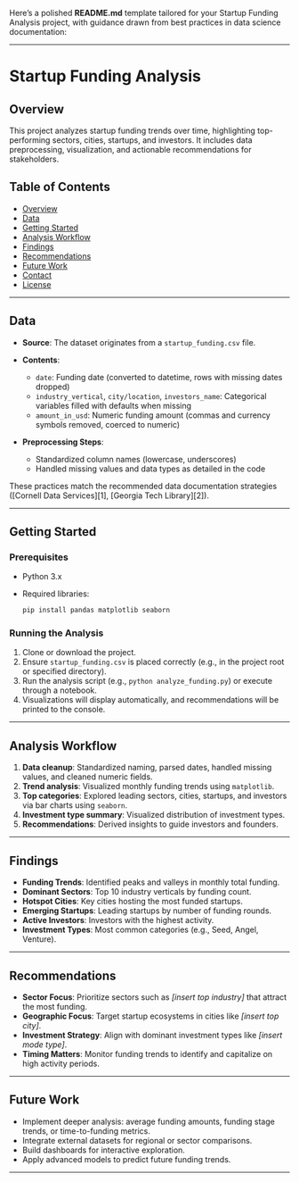 Here’s a polished **README.md** template tailored for your Startup Funding Analysis project, with guidance drawn from best practices in data science documentation:

---

# Startup Funding Analysis

## Overview

This project analyzes startup funding trends over time, highlighting top-performing sectors, cities, startups, and investors. It includes data preprocessing, visualization, and actionable recommendations for stakeholders.

## Table of Contents

* [Overview](#overview)
* [Data](#data)
* [Getting Started](#getting-started)
* [Analysis Workflow](#analysis-workflow)
* [Findings](#findings)
* [Recommendations](#recommendations)
* [Future Work](#future-work)
* [Contact](#contact)
* [License](#license)

---

## Data

* **Source**: The dataset originates from a `startup_funding.csv` file.
* **Contents**:

  * `date`: Funding date (converted to datetime, rows with missing dates dropped)
  * `industry_vertical`, `city/location`, `investors_name`: Categorical variables filled with defaults when missing
  * `amount_in_usd`: Numeric funding amount (commas and currency symbols removed, coerced to numeric)
* **Preprocessing Steps**:

  * Standardized column names (lowercase, underscores)
  * Handled missing values and data types as detailed in the code

These practices match the recommended data documentation strategies ([Cornell Data Services][1], [Georgia Tech Library][2]).

---

## Getting Started

### Prerequisites

* Python 3.x
* Required libraries:

  ```bash
  pip install pandas matplotlib seaborn
  ```

### Running the Analysis

1. Clone or download the project.
2. Ensure `startup_funding.csv` is placed correctly (e.g., in the project root or specified directory).
3. Run the analysis script (e.g., `python analyze_funding.py`) or execute through a notebook.
4. Visualizations will display automatically, and recommendations will be printed to the console.

---

## Analysis Workflow

1. **Data cleanup**: Standardized naming, parsed dates, handled missing values, and cleaned numeric fields.
2. **Trend analysis**: Visualized monthly funding trends using `matplotlib`.
3. **Top categories**: Explored leading sectors, cities, startups, and investors via bar charts using `seaborn`.
4. **Investment type summary**: Visualized distribution of investment types.
5. **Recommendations**: Derived insights to guide investors and founders.

---

## Findings

* **Funding Trends**: Identified peaks and valleys in monthly total funding.
* **Dominant Sectors**: Top 10 industry verticals by funding count.
* **Hotspot Cities**: Key cities hosting the most funded startups.
* **Emerging Startups**: Leading startups by number of funding rounds.
* **Active Investors**: Investors with the highest activity.
* **Investment Types**: Most common categories (e.g., Seed, Angel, Venture).

---

## Recommendations

* **Sector Focus**: Prioritize sectors such as *\[insert top industry]* that attract the most funding.
* **Geographic Focus**: Target startup ecosystems in cities like *\[insert top city]*.
* **Investment Strategy**: Align with dominant investment types like *\[insert mode type]*.
* **Timing Matters**: Monitor funding trends to identify and capitalize on high activity periods.

---

## Future Work

* Implement deeper analysis: average funding amounts, funding stage trends, or time-to-funding metrics.
* Integrate external datasets for regional or sector comparisons.
* Build dashboards for interactive exploration.
* Apply advanced models to predict future funding trends.

---

